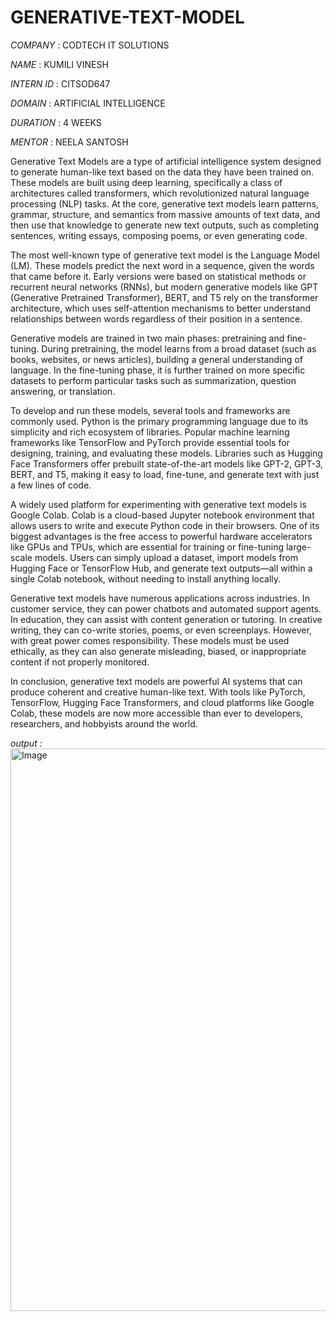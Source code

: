 # GENERATIVE-TEXT-MODEL

*COMPANY* : CODTECH IT SOLUTIONS

*NAME* : KUMILI VINESH

*INTERN ID* : CITSOD647

*DOMAIN* : ARTIFICIAL INTELLIGENCE

*DURATION* : 4 WEEKS

*MENTOR* : NEELA SANTOSH

Generative Text Models are a type of artificial intelligence system designed to generate human-like text based on the data they have been trained on. These models are built using deep learning, specifically a class of architectures called transformers, which revolutionized natural language processing (NLP) tasks. At the core, generative text models learn patterns, grammar, structure, and semantics from massive amounts of text data, and then use that knowledge to generate new text outputs, such as completing sentences, writing essays, composing poems, or even generating code.

The most well-known type of generative text model is the Language Model (LM). These models predict the next word in a sequence, given the words that came before it. Early versions were based on statistical methods or recurrent neural networks (RNNs), but modern generative models like GPT (Generative Pretrained Transformer), BERT, and T5 rely on the transformer architecture, which uses self-attention mechanisms to better understand relationships between words regardless of their position in a sentence.

Generative models are trained in two main phases: pretraining and fine-tuning. During pretraining, the model learns from a broad dataset (such as books, websites, or news articles), building a general understanding of language. In the fine-tuning phase, it is further trained on more specific datasets to perform particular tasks such as summarization, question answering, or translation.

To develop and run these models, several tools and frameworks are commonly used. Python is the primary programming language due to its simplicity and rich ecosystem of libraries. Popular machine learning frameworks like TensorFlow and PyTorch provide essential tools for designing, training, and evaluating these models. Libraries such as Hugging Face Transformers offer prebuilt state-of-the-art models like GPT-2, GPT-3, BERT, and T5, making it easy to load, fine-tune, and generate text with just a few lines of code.

A widely used platform for experimenting with generative text models is Google Colab. Colab is a cloud-based Jupyter notebook environment that allows users to write and execute Python code in their browsers. One of its biggest advantages is the free access to powerful hardware accelerators like GPUs and TPUs, which are essential for training or fine-tuning large-scale models. Users can simply upload a dataset, import models from Hugging Face or TensorFlow Hub, and generate text outputs—all within a single Colab notebook, without needing to install anything locally.

Generative text models have numerous applications across industries. In customer service, they can power chatbots and automated support agents. In education, they can assist with content generation or tutoring. In creative writing, they can co-write stories, poems, or even screenplays. However, with great power comes responsibility. These models must be used ethically, as they can also generate misleading, biased, or inappropriate content if not properly monitored.

In conclusion, generative text models are powerful AI systems that can produce coherent and creative human-like text. With tools like PyTorch, TensorFlow, Hugging Face Transformers, and cloud platforms like Google Colab, these models are now more accessible than ever to developers, researchers, and hobbyists around the world.

*output :*
<img width="1440" height="900" alt="Image" src="https://github.com/user-attachments/assets/44f0a9d9-a55a-4c4a-bfc5-c1f7bef9f5e9" />
